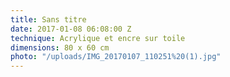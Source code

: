 ```yaml
---
title: Sans titre
date: 2017-01-08 06:08:00 Z
technique: Acrylique et encre sur toile
dimensions: 80 x 60 cm
photo: "/uploads/IMG_20170107_110251%20(1).jpg"
---
```


